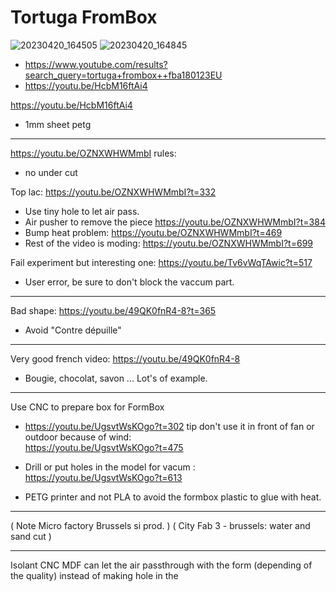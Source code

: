 # Tortuga FromBox

![20230420_164505](https://user-images.githubusercontent.com/20149493/233416558-3447e4f1-2478-4360-ab84-34ae9cf5a4b1.jpg)
![20230420_164845](https://user-images.githubusercontent.com/20149493/233416510-a52bbbd5-f534-448f-a21c-0d395dd2c133.jpg)

- https://www.youtube.com/results?search_query=tortuga+frombox++fba180123EU
- https://youtu.be/HcbM16ftAi4

https://youtu.be/HcbM16ftAi4
- 1mm sheet petg 


-----------------------

https://youtu.be/OZNXWHWMmbI
rules:
- no under cut  

Top lac: https://youtu.be/OZNXWHWMmbI?t=332
- Use tiny hole to let air pass.
- Air pusher to remove the piece https://youtu.be/OZNXWHWMmbI?t=384  
- Bump heat problem: https://youtu.be/OZNXWHWMmbI?t=469
- Rest of the video is moding: https://youtu.be/OZNXWHWMmbI?t=699


Fail experiment but interesting one:
https://youtu.be/Tv6vWqTAwic?t=517
- User error, be sure to don't block the vaccum part.

-------------------

Bad shape: https://youtu.be/49QK0fnR4-8?t=365
- Avoid "Contre dépuille"


--------

Very good french video:
https://youtu.be/49QK0fnR4-8
- Bougie, chocolat, savon ... Lot's of example.

-----------------

Use CNC to prepare box for FormBox
- https://youtu.be/UgsvtWsKOgo?t=302 
tip don't use it in front of fan or outdoor because of wind:  
https://youtu.be/UgsvtWsKOgo?t=475  
- Drill or put holes in the model for vacum : 
https://youtu.be/UgsvtWsKOgo?t=613
 
- PETG printer and not PLA to avoid the formbox plastic to glue with heat.





-------

( Note Micro factory Brussels si prod. )
( City Fab 3 - brussels: water and sand cut )

----------

Isolant CNC  MDF can let the air passthrough with the form (depending of the quality) instead of making hole in the 
 
